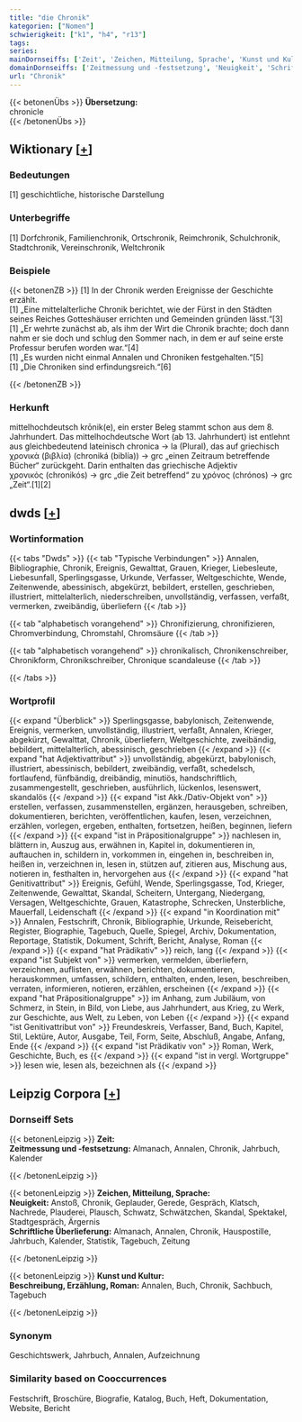 ```yaml
---
title: "die Chronik"
kategorien: ["Nomen"]
schwierigkeit: ["k1", "h4", "r13"]
tags:
series:
mainDornseiffs: ['Zeit', 'Zeichen, Mitteilung, Sprache', 'Kunst und Kultur']
domainDornseiffs: ['Zeitmessung und -festsetzung', 'Neuigkeit', 'Schriftliche Überlieferung', 'Beschreibung, Erzählung, Roman']
url: "Chronik"
---
```


{{< betonenÜbs >}}
**Übersetzung:**  
chronicle  
{{< /betonenÜbs >}}

## Wiktionary [[+](https://de.wiktionary.org/wiki/Chronik)]

### Bedeutungen
[1] geschichtliche, historische Darstellung  

### Unterbegriffe
[1] Dorfchronik, Familienchronik, Ortschronik, Reimchronik, Schulchronik, Stadtchronik, Vereinschronik, Weltchronik  

### Beispiele
{{< betonenZB >}}
[1] In der Chronik werden Ereignisse der Geschichte erzählt.  
[1] „Eine mittelalterliche Chronik berichtet, wie der Fürst in den Städten seines Reiches Gotteshäuser errichten und Gemeinden gründen lässt.“[3]  
[1] „Er wehrte zunächst ab, als ihm der Wirt die Chronik brachte; doch dann nahm er sie doch und schlug den Sommer nach, in dem er auf seine erste Professur berufen worden war.“[4]  
[1] „Es wurden nicht einmal Annalen und Chroniken festgehalten.“[5]  
[1] „Die Chroniken sind erfindungsreich.“[6]  

{{< /betonenZB >}}
### Herkunft
mittelhochdeutsch krōnik(e), ein erster Beleg stammt schon aus dem 8. Jahrhundert. Das mittelhochdeutsche Wort (ab 13. Jahrhundert) ist entlehnt aus gleichbedeutend lateinisch chronica → la (Plural), das auf griechisch χρονικὰ (βιβλία) (chroniká (biblía)) → grc „einen Zeitraum betreffende Bücher“ zurückgeht. Darin enthalten das griechische Adjektiv χρονικός (chronikós) → grc „die Zeit betreffend“ zu χρόνος (chrónos) → grc „Zeit“.[1][2]  



## dwds [[+](https://www.dwds.de/wb/Chronik)]

### Wortinformation
{{< tabs "Dwds" >}}
{{< tab "Typische Verbindungen" >}}
Annalen, Bibliographie, Chronik, Ereignis, Gewalttat, Grauen, Krieger, Liebesleute, Liebesunfall, Sperlingsgasse, Urkunde, Verfasser, Weltgeschichte, Wende, Zeitenwende, abessinisch, abgekürzt, bebildert, erstellen, geschrieben, illustriert, mittelalterlich, niederschreiben, unvollständig, verfassen, verfaßt, vermerken, zweibändig, überliefern
{{< /tab >}}

{{< tab "alphabetisch vorangehend" >}}
Chronifizierung, chronifizieren, Chromverbindung, Chromstahl, Chromsäure
{{< /tab >}}

{{< tab "alphabetisch vorangehend" >}}
chronikalisch, Chronikenschreiber, Chronikform, Chronikschreiber, Chronique scandaleuse
{{< /tab >}}

{{< /tabs >}}

### Wortprofil
{{< expand "Überblick" >}} Sperlingsgasse, babylonisch, Zeitenwende, Ereignis, vermerken, unvollständig, illustriert, verfaßt, Annalen, Krieger, abgekürzt, Gewalttat, Chronik, überliefern, Weltgeschichte, zweibändig, bebildert, mittelalterlich, abessinisch, geschrieben {{< /expand >}}
{{< expand "hat Adjektivattribut" >}} unvollständig, abgekürzt, babylonisch, illustriert, abessinisch, bebildert, zweibändig, verfaßt, schedelsch, fortlaufend, fünfbändig, dreibändig, minutiös, handschriftlich, zusammengestellt, geschrieben, ausführlich, lückenlos, lesenswert, skandalös {{< /expand >}}
{{< expand "ist Akk./Dativ-Objekt von" >}} erstellen, verfassen, zusammenstellen, ergänzen, herausgeben, schreiben, dokumentieren, berichten, veröffentlichen, kaufen, lesen, verzeichnen, erzählen, vorlegen, ergeben, enthalten, fortsetzen, heißen, beginnen, liefern {{< /expand >}}
{{< expand "ist in Präpositionalgruppe" >}} nachlesen in, blättern in, Auszug aus, erwähnen in, Kapitel in, dokumentieren in, auftauchen in, schildern in, vorkommen in, eingehen in, beschreiben in, heißen in, verzeichnen in, lesen in, stützen auf, zitieren aus, Mischung aus, notieren in, festhalten in, hervorgehen aus {{< /expand >}}
{{< expand "hat Genitivattribut" >}} Ereignis, Gefühl, Wende, Sperlingsgasse, Tod, Krieger, Zeitenwende, Gewalttat, Skandal, Scheitern, Untergang, Niedergang, Versagen, Weltgeschichte, Grauen, Katastrophe, Schrecken, Unsterbliche, Mauerfall, Leidenschaft {{< /expand >}}
{{< expand "in Koordination mit" >}} Annalen, Festschrift, Chronik, Bibliographie, Urkunde, Reisebericht, Register, Biographie, Tagebuch, Quelle, Spiegel, Archiv, Dokumentation, Reportage, Statistik, Dokument, Schrift, Bericht, Analyse, Roman {{< /expand >}}
{{< expand "hat Prädikativ" >}} reich, lang {{< /expand >}}
{{< expand "ist Subjekt von" >}} vermerken, vermelden, überliefern, verzeichnen, auflisten, erwähnen, berichten, dokumentieren, herauskommen, umfassen, schildern, enthalten, enden, lesen, beschreiben, verraten, informieren, notieren, erzählen, erscheinen {{< /expand >}}
{{< expand "hat Präpositionalgruppe" >}} im Anhang, zum Jubiläum, von Schmerz, in Stein, in Bild, von Liebe, aus Jahrhundert, aus Krieg, zu Werk, zur Geschichte, aus Welt, zu Leben, von Leben {{< /expand >}}
{{< expand "ist Genitivattribut von" >}} Freundeskreis, Verfasser, Band, Buch, Kapitel, Stil, Lektüre, Autor, Ausgabe, Teil, Form, Seite, Abschluß, Angabe, Anfang, Ende {{< /expand >}}
{{< expand "ist Prädikativ von" >}} Roman, Werk, Geschichte, Buch, es {{< /expand >}}
{{< expand "ist in vergl. Wortgruppe" >}} lesen wie, lesen als, bezeichnen als {{< /expand >}}

## Leipzig Corpora [[+](https://corpora.uni-leipzig.de/en/res?word=Chronik&corpusId=deu_newscrawl-public_2018)]

### Dornseiff Sets
{{< betonenLeipzig >}}
**Zeit:**  
**Zeitmessung und -festsetzung:** Almanach, Annalen, Chronik, Jahrbuch, Kalender  

{{< /betonenLeipzig >}}


{{< betonenLeipzig >}}
**Zeichen, Mitteilung, Sprache:**  
**Neuigkeit:** Anstoß, Chronik, Geplauder, Gerede, Gespräch, Klatsch, Nachrede, Plauderei, Plausch, Schwatz, Schwätzchen, Skandal, Spektakel, Stadtgespräch, Ärgernis  
**Schriftliche Überlieferung:** Almanach, Annalen, Chronik, Hauspostille, Jahrbuch, Kalender, Statistik, Tagebuch, Zeitung  

{{< /betonenLeipzig >}}


{{< betonenLeipzig >}}
**Kunst und Kultur:**  
**Beschreibung, Erzählung, Roman:** Annalen, Buch, Chronik, Sachbuch, Tagebuch  

{{< /betonenLeipzig >}}

### Synonym
Geschichtswerk, Jahrbuch, Annalen, Aufzeichnung


### Similarity based on Cooccurrences
Festschrift, Broschüre, Biografie, Katalog, Buch, Heft, Dokumentation, Website, Bericht

